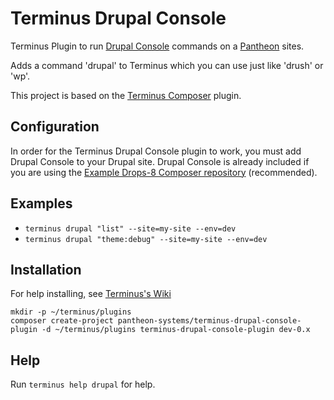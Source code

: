 # Terminus Drupal Console

Terminus Plugin to run [Drupal Console](https://github.com/hechoendrupal/DrupalConsole) commands on a [Pantheon](https://www.pantheon.io) sites.

Adds a command 'drupal' to Terminus which you can use just like 'drush' or 'wp'.

This project is based on the [Terminus Composer](https://github.com/rvtraveller/terminus-composer) plugin.

## Configuration

In order for the Terminus Drupal Console plugin to work, you must add Drupal Console to your Drupal site.  Drupal Console is already included if you are using the [Example Drops-8 Composer repository](https://github.com/pantheon-systems/example-drops-8-composer) (recommended).

## Examples
* `terminus drupal "list" --site=my-site --env=dev`
* `terminus drupal "theme:debug" --site=my-site --env=dev`

## Installation
For help installing, see [Terminus's Wiki](https://github.com/pantheon-systems/terminus/wiki/Plugins)
```
mkdir -p ~/terminus/plugins
composer create-project pantheon-systems/terminus-drupal-console-plugin -d ~/terminus/plugins terminus-drupal-console-plugin dev-0.x
```
## Help
Run `terminus help drupal` for help.
